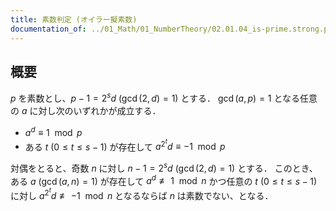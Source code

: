 ```yaml
---
title: 素数判定 (オイラー擬素数)
documentation_of: ../01_Math/01_NumberTheory/02.01.04_is-prime.strong.pseudoprime.hpp
---
```


## 概要

$p$ を素数とし、$p-1=2^{s}d\ (\gcd(2,d)=1)$ とする．
$\gcd(a,p)=1$ となる任意の $a$ に対し次のいずれかが成立する．
- $a^{d}\equiv1\mod{p}$
- ある $t\ (0\le t\le s-1)$ が存在して $a^{2^{t}}d\equiv-1\mod{p}$

対偶をとると、奇数 $n$ に対し $n-1=2^{s}d\ (\gcd(2,d)=1)$ とする．
このとき、ある $a\ (\gcd(a,n)=1)$ が存在して $a^{d}\not\equiv1\mod{n}$ かつ任意の $t\ (0\le t\le s-1)$ に対し $a^{2^{t}}d\not\equiv-1\mod{n}$ となるならば $n$ は素数でない、となる．
